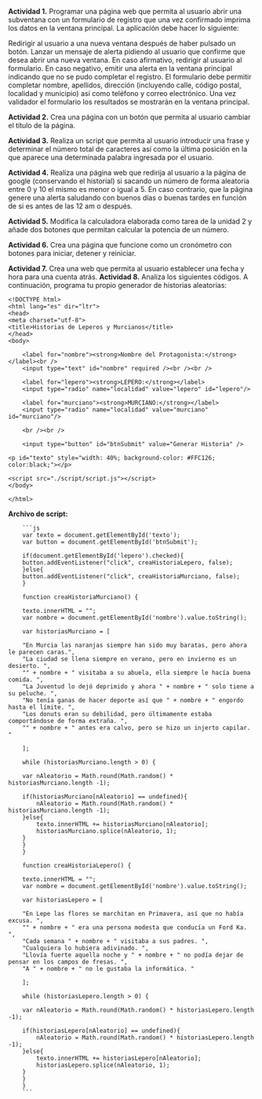 **Actividad 1.**  Programar una página web que permita al usuario abrir una     subventana con un formulario de registro que una vez confirmado imprima los datos en la ventana principal. La aplicación debe hacer lo siguiente:

Redirigir al usuario a una nueva ventana después de haber pulsado un botón.
Lanzar un mensaje de alerta pidiendo al usuario que confirme que desea abrir una nueva ventana. En caso afirmativo, redirigir al usuario al formulario. En caso negativo, emitir una alerta en la ventana principal indicando que no se pudo completar el registro.
El formulario debe permitir completar nombre, apellidos, dirección (incluyendo calle, código postal, localidad y municipio) así como teléfono y correo electrónico.
Una vez validador el formulario los resultados se mostrarán en la ventana principal.

**Actividad 2.** Crea una página con un botón que permita al usuario cambiar el título de la página.

**Actividad 3.** Realiza un script que permita al usuario introducir una frase y determinar el número total de caracteres así como la última posición en la que aparece una determinada palabra ingresada por el usuario.

**Actividad 4.** Realiza una página web que redirija al usuario a la página de google (conservando el historial) si sacando un número de forma aleatoria entre 0 y 10 el mismo es menor o igual a 5. En caso contrario, que la página genere una alerta saludando con buenos días o buenas tardes en función de si es antes de las 12 am o después.

**Actividad 5.** Modifica la calculadora elaborada como tarea de la unidad 2 y añade dos botones que permitan calcular la potencia de un número.

**Actividad 6.** Crea una página que funcione como un cronómetro con botones para iniciar, detener y reiniciar.

**Actividad 7.** Crea una web que permita al usuario establecer una fecha y hora para una cuenta atrás.
**Actividad 8.** Analiza los siguientes códigos. A continuación, programa tu propio generador de historias aleatorias:

    
    <!DOCTYPE html>
    <html lang="es" dir="ltr">
    <head>
    <meta charset="utf-8">
    <title>Historias de Leperos y Murcianos</title>
    </head>
    <body>

        <label for="nombre"><strong>Nombre del Protagonista:</strong></label><br />
        <input type="text" id="nombre" required /><br /><br />

        <label for="lepero"><strong>LEPERO:</strong></label>
        <input type="radio" name="localidad" value="lepero" id="lepero"/>

        <label for="murciano"><strong>MURCIANO:</strong></label>
        <input type="radio" name="localidad" value="murciano" id="murciano"/>

        <br /><br />

        <input type="button" id="btnSubmit" value="Generar Historia" />

    <p id="texto" style="width: 40%; background-color: #FFC126; color:black;"></p>

    <script src="./script/script.js"></script>
    </body>

    </html>
    

**Archivo de script:**

        ```js
        var texto = document.getElementById('texto');
        var button = document.getElementById('btnSubmit');

        if(document.getElementById('lepero').checked){
        button.addEventListener("click", creaHistoriaLepero, false);
        }else{
        button.addEventListener("click", creaHistoriaMurciano, false);
        }

        function creaHistoriaMurciano() {

        texto.innerHTML = "";
        var nombre = document.getElementById('nombre').value.toString();

        var historiasMurciano = [

        "En Murcia las naranjas siempre han sido muy baratas, pero ahora le parecen caras.",
        "La ciudad se llena siempre en verano, pero en invierno es un desierto. ",
        "" + nombre + " visitaba a su abuela, ella siempre le hacía buena comida. ",
        "La Juventud lo dejó deprimido y ahora " + nombre + " solo tiene a su peluche. ",
        "No tenía ganas de hacer deporte así que " + nombre + " engordo hasta el límite. ",
        "Los donuts eran su debilidad, pero últimamente estaba comportándose de forma extraña. ",
        "" + nombre + " antes era calvo, pero se hizo un injerto capilar. "

        ];

        while (historiasMurciano.length > 0) {

        var nAleatorio = Math.round(Math.random() * historiasMurciano.length -1);

        if(historiasMurciano[nAleatorio] == undefined){
            nAleatorio = Math.round(Math.random() * historiasMurciano.length -1);
        }else{
            texto.innerHTML += historiasMurciano[nAleatorio];
            historiasMurciano.splice(nAleatorio, 1);
        }
        }
        }

        function creaHistoriaLepero() {

        texto.innerHTML = "";
        var nombre = document.getElementById('nombre').value.toString();

        var historiasLepero = [

        "En Lepe las flores se marchitan en Primavera, así que no había excusa. ",
        "" + nombre + " era una persona modesta que conducía un Ford Ka. ",
        "Cada semana " + nombre + " visitaba a sus padres. ",
        "Cualquiera lo hubiera adivinado. ",
        "Llovía fuerte aquella noche y " + nombre + " no podía dejar de pensar en los campos de fresas. ",
        "A " + nombre + " no le gustaba la informática. "

        ];

        while (historiasLepero.length > 0) {

        var nAleatorio = Math.round(Math.random() * historiasLepero.length -1);

        if(historiasLepero[nAleatorio] == undefined){
            nAleatorio = Math.round(Math.random() * historiasLepero.length -1);
        }else{
            texto.innerHTML += historiasLepero[nAleatorio];
            historiasLepero.splice(nAleatorio, 1);
        }
        }
        }
        ```
